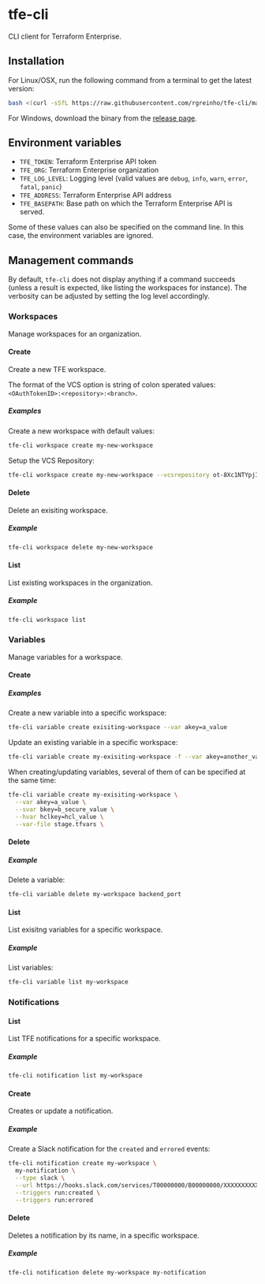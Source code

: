 # tfe-cli

CLI client for Terraform Enterprise.

## Installation

For Linux/OSX, run the following command from a terminal to get the latest version:

```bash
bash <(curl -sSfL https://raw.githubusercontent.com/rgreinho/tfe-cli/master/extras/tfe-cli-installer.sh)
```

For Windows, download the binary from the [release page](https://github.com/rgreinho/tfe-cli/releases).

## Environment variables

* `TFE_TOKEN`: Terraform Enterprise API token
* `TFE_ORG`: Terraform Enterprise organization
* `TFE_LOG_LEVEL`: Logging level (valid values are `debug`, `info`, `warn`, `error`,
  `fatal`, `panic`)
* `TFE_ADDRESS`: Terraform Enterprise API address
* `TFE_BASEPATH`: Base path on which the Terraform Enterprise API is served.

Some of these values can also be specified on the command line. In this case, the
environment variables are ignored.

## Management commands

By default, `tfe-cli` does not display anything if a command succeeds (unless a result
is expected, like listing the workspaces for instance). The verbosity can be adjusted
by setting the log level accordingly.

### Workspaces

Manage workspaces for an organization.

#### Create

Create a new TFE workspace.

The format of the VCS option is string of colon sperated values: `<OAuthTokenID>:<repository>:<branch>`.

##### Examples

Create a new workspace with default values:

```bash
tfe-cli workspace create my-new-workspace
```

Setup the VCS Repository:

```bash
tfe-cli workspace create my-new-workspace --vcsrepository ot-8Xc1NTYpjIQZIwIh:organization/repository:master
```

#### Delete

Delete an exisiting workspace.

##### Example

```bash
tfe-cli workspace delete my-new-workspace
```

#### List

List existing workspaces in the organization.

##### Example

```bash
tfe-cli workspace list
```

### Variables

Manage variables for a workspace.

#### Create

##### Examples

Create a new variable into a specific workspace:

```bash
tfe-cli variable create exisiting-workspace --var akey=a_value
```

Update an existing variable in a specific workspace:

```bash
tfe-cli variable create my-exisiting-workspace -f --var akey=another_value
```

When creating/updating variables, several of them of can be specified at the
same time:

```bash
tfe-cli variable create my-exisiting-workspace \
  --var akey=a_value \
  --svar bkey=b_secure_value \
  --hvar hclkey=hcl_value \
  --var-file stage.tfvars \
```

#### Delete

##### Example

Delete a variable:

```bash
tfe-cli variable delete my-workspace backend_port
```

#### List

List exisitng variables for a specific workspace.

##### Example

List variables:

```bash
tfe-cli variable list my-workspace
```

### Notifications

#### List

List TFE notifications for a specific workspace.

##### Example

```bash
tfe-cli notification list my-workspace
```

#### Create

Creates or update a notification.

##### Example

Create a Slack notification for the `created` and `errored` events:

```bash
tfe-cli notification create my-workspace \
  my-notification \
  --type slack \
  --url https://hooks.slack.com/services/T00000000/B00000000/XXXXXXXXXXXXXXXXXXXXXXXX \
  --triggers run:created \
  --triggers run:errored
```

#### Delete

Deletes a notification by its name, in a specific workspace.

##### Example

```bash
tfe-cli notification delete my-workspace my-notification
```
